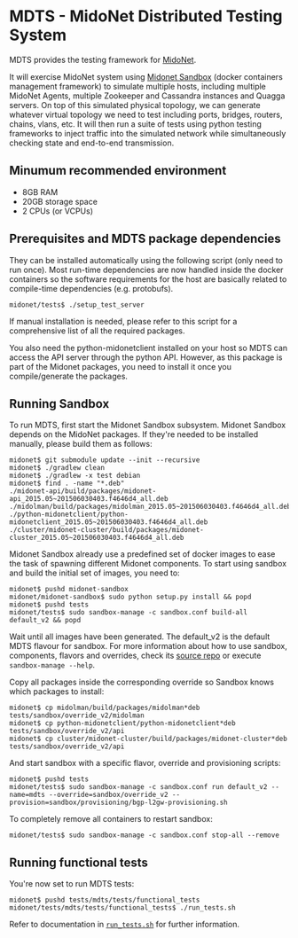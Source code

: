 MDTS - MidoNet Distributed Testing System
=========================================

MDTS provides the testing framework for [MidoNet](https://github.com/midonet/midonet).

It will exercise MidoNet system using [Midonet Sandbox](https://github.com/midokura/midonet-sandbox) 
(docker containers management framework) to simulate multiple hosts, including 
multiple MidoNet Agents, multiple Zookeeper and Cassandra instances and Quagga 
servers. On top of this simulated physical topology, we can generate whatever 
virtual topology we need to test including ports, bridges, routers, chains, 
vlans, etc.
It will then run a suite of tests using python testing frameworks to inject 
traffic into the simulated network while simultaneously checking state and 
end-to-end transmission.

Minumum recommended environment
-------------------------------

* 8GB RAM
* 20GB storage space
* 2 CPUs (or VCPUs)

Prerequisites and MDTS package dependencies
-------------------------------------------

They can be installed automatically using the following script (only need
to run once). 
Most run-time dependencies are now handled inside the docker containers so the
software requirements for the host are basically related to compile-time
dependencies (e.g. protobufs). 

```
midonet/tests$ ./setup_test_server
```

If manual installation is needed, please refer to this script for a
comprehensive list of all the required packages.

You also need the python-midonetclient installed on your host so MDTS can 
access the API server through the python API. However, as this package is part
of the Midonet packages, you need to install it once you compile/generate
the packages.

Running Sandbox
---------------

To run MDTS, first start the Midonet Sandbox subsystem. Midonet Sandbox depends
on the MidoNet packages. If they're needed to be installed manually, 
please build them as follows:

```
midonet$ git submodule update --init --recursive
midonet$ ./gradlew clean
midonet$ ./gradlew -x test debian
midonet$ find . -name "*.deb"
./midonet-api/build/packages/midonet-api_2015.05~201506030403.f4646d4_all.deb
./midolman/build/packages/midolman_2015.05~201506030403.f4646d4_all.deb
./python-midonetclient/python-midonetclient_2015.05~201506030403.f4646d4_all.deb
./cluster/midonet-cluster/build/packages/midonet-cluster_2015.05~201506030403.f4646d4_all.deb
```

Midonet Sandbox already use a predefined set of docker images to ease the task
of spawning different Midonet components. To start using sandbox and build the
initial set of images, you need to:

```
midonet$ pushd midonet-sandbox
midonet/midonet-sandbox$ sudo python setup.py install && popd
midonet$ pushd tests
midonet/tests$ sudo sandbox-manage -c sandbox.conf build-all default_v2 && popd
```

Wait until all images have been generated. The default_v2 is the default MDTS
flavour for sandbox. For more information about how to use sandbox, components,
flavors and overrides, check its [source repo](https://github.com/midokura/midonet-sandbox) 
or execute `sandbox-manage --help`.

Copy all packages inside the corresponding override so Sandbox knows which
packages to install:
```
midonet$ cp midolman/build/packages/midolman*deb tests/sandbox/override_v2/midolman
midonet$ cp python-midonetclient/python-midonetclient*deb tests/sandbox/override_v2/api
midonet$ cp cluster/midonet-cluster/build/packages/midonet-cluster*deb tests/sandbox/override_v2/api
```

And start sandbox with a specific flavor, override and provisioning scripts:
```
midonet$ pushd tests
midonet/tests$ sudo sandbox-manage -c sandbox.conf run default_v2 --name=mdts --override=sandbox/override_v2 --provision=sandbox/provisioning/bgp-l2gw-provisioning.sh
```

To completely remove all containers to restart sandbox:
```
midonet/tests$ sudo sandbox-manage -c sandbox.conf stop-all --remove
```

Running functional tests
------------------------

You're now set to run MDTS tests:

```
midonet$ pushd tests/mdts/tests/functional_tests
midonet/tests/mdts/tests/functional_tests$ ./run_tests.sh 
```

Refer to documentation in [`run_tests.sh`][run_tests] for further information.

[run_tests]: tests/mdts/tests/functional_tests/run_tests.sh
